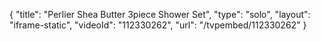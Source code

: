 {
    "title": "Perlier Shea Butter 3piece Shower Set",
    "type": "solo",
    "layout": "iframe-static",
    "videoId": "112330262",
    "url": "\/tvpembed\/112330262"
}